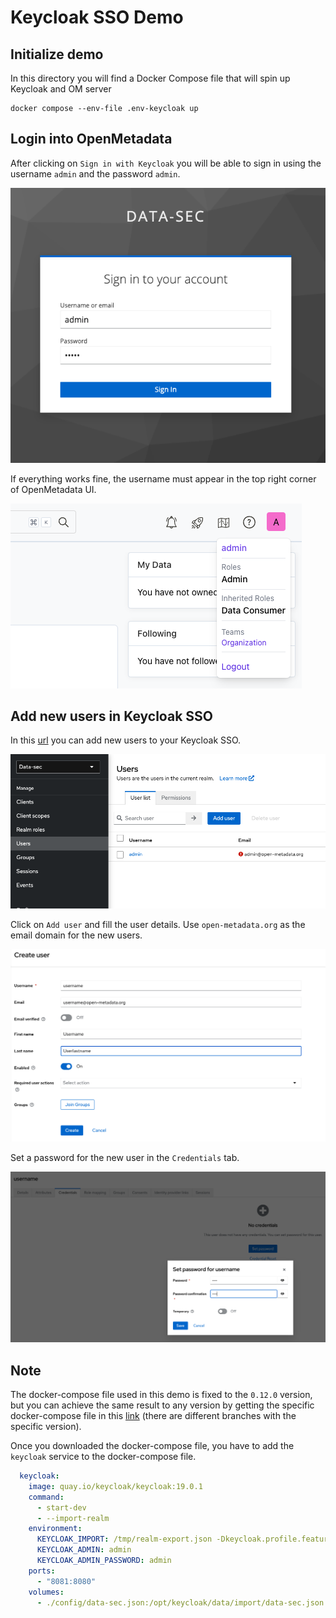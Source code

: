 # Keycloak SSO Demo

## Initialize demo

In this directory you will find a Docker Compose file that will spin up Keycloak and OM server

```shell
docker compose --env-file .env-keycloak up
```

## Login into OpenMetadata

After clicking on `Sign in with Keycloak` you will be able to sign in using the username `admin` and the password `admin`. 

![Sign in screenshot](img/signin.png)

If everything works fine, the username must appear in the top right corner of OpenMetadata UI.

![User logged in](img/om-ui.png)

## Add new users in Keycloak SSO

In this [url](http://localhost:8081/admin/master/console/#/data-sec/users) you can add new users to your Keycloak SSO.

![Keycloak admin panel](img/keycloak.png)

Click on `Add user` and fill the user details. Use `open-metadata.org` as the email domain for the new users.

![Add user](img/add_user.png)

Set a password for the new user in the `Credentials` tab.

![Set password to the user](img/set_password.png)

## Note

The docker-compose file used in this demo is fixed to the `0.12.0` version, but you can achieve the same result to any version by getting the specific
docker-compose file in this [link](https://github.com/open-metadata/OpenMetadata/blob/main/docker/metadata/docker-compose.yml) (there are different branches 
with the specific version). 

Once you downloaded the docker-compose file, you have to add the `keycloak` service to the docker-compose file.

```yaml
  keycloak:
    image: quay.io/keycloak/keycloak:19.0.1
    command:
      - start-dev
      - --import-realm
    environment:
      KEYCLOAK_IMPORT: /tmp/realm-export.json -Dkeycloak.profile.feature.upload_scripts=enabled
      KEYCLOAK_ADMIN: admin
      KEYCLOAK_ADMIN_PASSWORD: admin
    ports:
      - "8081:8080"
    volumes:
      - ./config/data-sec.json:/opt/keycloak/data/import/data-sec.json
```

